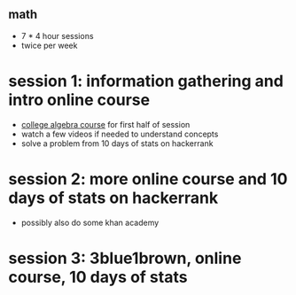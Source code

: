 ## math
* 7 * 4 hour sessions
* twice per week

# session 1: information gathering and intro online course
* [college algebra  course](https://www.edx.org/course/college-algebra-problem-solving-asux-mat117x) for first half of session
* watch a few videos if needed to understand concepts
* solve a problem from 10 days of stats on hackerrank

# session 2: more online course and 10 days of stats on hackerrank
* possibly also do some khan academy

# session 3: 3blue1brown, online course, 10 days of stats
